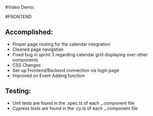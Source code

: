 #Video Demo:

#FRONTEND
## Accomplished:
  - Proper page routing for the calendar integration
  - Cleaned page navigation
  - Fixed bug in sprint 3 regarding calendar grid displaying over other components
  - CSS Changes
  - Set-up Frontend/Backend connection via login page
  - Improved on Event Adding function
  
## Testing:
  - Unit tests are found in the .spec.ts of each _.component file
  - Cypress tests are found in the .cy.ts of each _.component file


